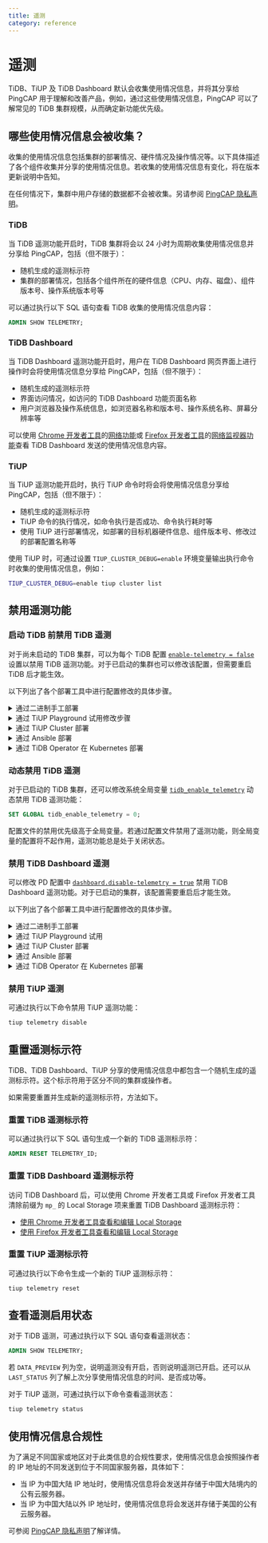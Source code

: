 ```yaml
---
title: 遥测
category: reference
---
```


# 遥测

TiDB、TiUP 及 TiDB Dashboard 默认会收集使用情况信息，并将其分享给 PingCAP 用于理解和改善产品，例如，通过这些使用情况信息，PingCAP 可以了解常见的 TiDB 集群规模，从而确定新功能优先级。

## 哪些使用情况信息会被收集？

收集的使用情况信息包括集群的部署情况、硬件情况及操作情况等。以下具体描述了各个组件收集并分享的使用情况信息。若收集的使用情况信息有变化，将在版本更新说明中告知。

在任何情况下，集群中用户存储的数据都不会被收集。另请参阅 [PingCAP 隐私声明](https://pingcap.com/zh/privacy-policy/)。

### TiDB

当 TiDB 遥测功能开启时，TiDB 集群将会以 24 小时为周期收集使用情况信息并分享给 PingCAP，包括（但不限于）：

- 随机生成的遥测标示符
- 集群的部署情况，包括各个组件所在的硬件信息（CPU、内存、磁盘）、组件版本号、操作系统版本号等

可以通过执行以下 SQL 语句查看 TiDB 收集的使用情况信息内容：

```sql
ADMIN SHOW TELEMETRY;
```

### TiDB Dashboard

当 TiDB Dashboard 遥测功能开启时，用户在 TiDB Dashboard 网页界面上进行操作时会将使用情况信息分享给 PingCAP，包括（但不限于）：

- 随机生成的遥测标示符
- 界面访问情况，如访问的 TiDB Dashboard 功能页面名称
- 用户浏览器及操作系统信息，如浏览器名称和版本号、操作系统名称、屏幕分辨率等

可以使用 [Chrome 开发者工具](https://developers.google.com/web/tools/chrome-devtools)的[网络功能](https://developers.google.com/web/tools/chrome-devtools/network)或 [Firefox 开发者工具](https://developer.mozilla.org/zh-CN/docs/Tools)的[网络监视器功能](https://developer.mozilla.org/zh-CN/docs/Tools/Network_Monitor)查看 TiDB Dashboard 发送的使用情况信息内容。

### TiUP

当 TiUP 遥测功能开启时，执行 TiUP 命令时将会将使用情况信息分享给 PingCAP，包括（但不限于）：

- 随机生成的遥测标示符
- TiUP 命令的执行情况，如命令执行是否成功、命令执行耗时等
- 使用 TiUP 进行部署情况，如部署的目标机器硬件信息、组件版本号、修改过的部署配置名称等

使用 TiUP 时，可通过设置 `TIUP_CLUSTER_DEBUG=enable` 环境变量输出执行命令时收集的使用情况信息，例如：

```bash
TIUP_CLUSTER_DEBUG=enable tiup cluster list
```

## 禁用遥测功能

### 启动 TiDB 前禁用 TiDB 遥测

对于尚未启动的 TiDB 集群，可以为每个 TiDB 配置 [`enable-telemetry = false`](/tidb-configuration-file.md#enable-telemetry) 设置以禁用 TiDB 遥测功能。对于已启动的集群也可以修改该配置，但需要重启 TiDB 后才能生效。

以下列出了各个部署工具中进行配置修改的具体步骤。

<details>
  <summary>通过二进制手工部署</summary>

  创建配置文件 `tidb_config.toml` 包含如下内容：

  ```toml
  enable-telemetry = false
  ```

  启动 TiDB 时指定命令行参数 `--config=tidb_config.toml` 使得该配置生效。

  详情参见 [TiDB 配置参数](/command-line-flags-for-tidb-configuration.md#--config)、[TiDB 配置文件描述](/tidb-configuration-file.md#enable-telemetry)。
</details>

<details>
  <summary>通过 TiUP Playground 试用修改步骤</summary>

  创建配置文件 `tidb_config.toml` 包含如下内容：

  ```toml
  enable-telemetry = false
  ```

  启动 TiUP Playground 时，指定命令行参数 `--db.config tidb_config.toml` 使得该配置生效，如：

  ```bash
  tiup playground --db.config tidb_config.toml
  ```

  详情参见 [TiUP - 本地快速部署 TiDB 集群](/tiup/tiup-playground.md)。
</details>

<details>
  <summary>通过 TiUP Cluster 部署</summary>

  修改部署拓扑文件 `topology.yaml`，新增（或在现有项中添加）以下内容：

  ```yaml
  server_configs:
    tidb:
      enable-telemetry: false
  ```

</details>

<details>
  <summary>通过 Ansible 部署</summary>

  找到部署配置文件 `tidb-ansible/conf/tidb.yml` 中以下内容：

  ```yaml
  # enable-telemetry: true
  ```

  将其修改为：

  ```yaml
  enable-telemetry: false
  ```

  详情参见[使用 Ansible 部署](/online-deployment-using-ansible.md)。
</details>

<details>
  <summary>通过 TiDB Operator 在 Kubernetes 部署</summary>

  在 `tidb-cluster.yaml` 中或者 TidbCluster Custom Restource 中配置 `spec.tidb.config.enable-telemetry: false`。
  详情参见[在标准 Kubernetes 上部署 TiDB 集群](https://docs.pingcap.com/zh/tidb-in-kubernetes/stable/deploy-on-general-kubernetes)。
</details>

### 动态禁用 TiDB 遥测

对于已启动的 TiDB 集群，还可以修改系统全局变量 [`tidb_enable_telemetry`](/tidb-specific-system-variables.md#tidb_enable_telemetry) 动态禁用 TiDB 遥测功能：

```sql
SET GLOBAL tidb_enable_telemetry = 0;
```

配置文件的禁用优先级高于全局变量。若通过配置文件禁用了遥测功能，则全局变量的配置将不起作用，遥测功能总是处于关闭状态。

### 禁用 TiDB Dashboard 遥测

可以修改 PD 配置中 [`dashboard.disable-telemetry = true`](/pd-configuration-file.md#disable-telemetry) 禁用 TiDB Dashboard 遥测功能。对于已启动的集群，该配置需要重启后才能生效。

以下列出了各个部署工具中进行配置修改的具体步骤。

<details>
  <summary>通过二进制手工部署</summary>

  创建配置文件 `pd_config.toml` 包含如下内容：

  ```toml
  [dashboard]
  disable-telemetry = true
  ```

  启动 PD 时指定命令行参数 `--config=pd_config.toml` 使得该配置生效。

  详情参见 [PD 配置参数](/command-line-flags-for-pd-configuration.md#--config)、[PD 配置文件描述](/pd-configuration-file.md#disable-telemetry)。
</details>

<details>
  <summary>通过 TiUP Playground 试用</summary>

  创建配置文件 `pd_config.toml` 包含如下内容：

  ```toml
  [dashboard]
  disable-telemetry = true
  ```

  启动 TiUP Playground 时，指定命令行参数 `--pd.config pd_config.toml` 使得该配置生效，如：

  ```bash
  tiup playground --pd.config pd_config.toml
  ```

  详情参见 [TiUP - 本地快速部署 TiDB 集群](/tiup/tiup-playground.md)。
</details>

<details>
  <summary>通过 TiUP Cluster 部署</summary>

  修改部署拓扑文件 `topology.yaml`，新增（或在现有项中添加）以下内容：

  ```yaml
  server_configs:
    pd:
      dashboard.disable-telemetry: true
  ```

</details>

<details>
  <summary>通过 Ansible 部署</summary>

  找到部署配置文件 `tidb-ansible/conf/pd.yml` 中以下内容：

  ```yaml
  dashboard:
    ...
    # disable-telemetry: false
  ```

  将其修改为：

  ```yaml
  dashboard:
    ...
    disable-telemetry: true
  ```

  详情参见[使用 Ansible 部署](/online-deployment-using-ansible.md)。
</details>

<details>
  <summary>通过 TiDB Operator 在 Kubernetes 部署</summary>

  在 `tidb-cluster.yaml` 中或者 TidbCluster Custom Restource 中配置 `spec.pd.config.dashboard.disable-telemetry: true`。
  详情参见[在标准 Kubernetes 上部署 TiDB 集群](https://docs.pingcap.com/zh/tidb-in-kubernetes/stable/deploy-on-general-kubernetes)。
</details>

### 禁用 TiUP 遥测

可通过执行以下命令禁用 TiUP 遥测功能：

```bash
tiup telemetry disable
```

## 重置遥测标示符

TiDB、TiDB Dashboard、TiUP 分享的使用情况信息中都包含一个随机生成的遥测标示符。这个标示符用于区分不同的集群或操作者。

如果需要重置并生成新的遥测标示符，方法如下。

### 重置 TiDB 遥测标示符

可以通过执行以下 SQL 语句生成一个新的 TiDB 遥测标示符：

```sql
ADMIN RESET TELEMETRY_ID;
```

### 重置 TiDB Dashboard 遥测标示符

访问 TiDB Dashboard 后，可以使用 Chrome 开发者工具或 Firefox 开发者工具清除前缀为 `mp_` 的 Local Storage 项来重置 TiDB Dashboard 遥测标示符：

- [使用 Chrome 开发者工具查看和编辑 Local Storage](https://developers.google.com/web/tools/chrome-devtools/storage/localstorage)
- [使用 Firefox 开发者工具查看和编辑 Local Storage](https://developer.mozilla.org/zh-CN/docs/Tools/%E5%AD%98%E5%82%A8%E6%9F%A5%E7%9C%8B%E5%99%A8#%E6%9C%AC%E5%9C%B0%E5%AD%98%E5%82%A8Session%E5%AD%98%E5%82%A8)

### 重置 TiUP 遥测标示符

可通过执行以下命令生成一个新的 TiUP 遥测标示符：

```bash
tiup telemetry reset
```

## 查看遥测启用状态

对于 TiDB 遥测，可通过执行以下 SQL 语句查看遥测状态：

```sql
ADMIN SHOW TELEMETRY;
```

若 `DATA_PREVIEW` 列为空，说明遥测没有开启，否则说明遥测已开启。还可以从 `LAST_STATUS` 列了解上次分享使用情况信息的时间、是否成功等。

对于 TiUP 遥测，可通过执行以下命令查看遥测状态：

```bash
tiup telemetry status
```

## 使用情况信息合规性

为了满足不同国家或地区对于此类信息的合规性要求，使用情况信息会按照操作者的 IP 地址的不同发送到位于不同国家服务器，具体如下：

- 当 IP 为中国大陆 IP 地址时，使用情况信息将会发送并存储于中国大陆境内的公有云服务器。
- 当 IP 为中国大陆以外 IP 地址时，使用情况信息将会发送并存储于美国的公有云服务器。

可参阅 [PingCAP 隐私声明](https://pingcap.com/zh/privacy-policy/)了解详情。

